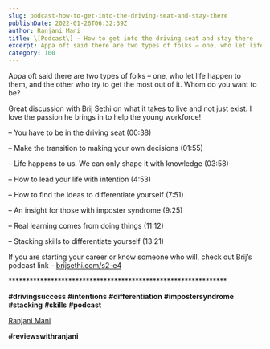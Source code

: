 ```yaml
---
slug: podcast-how-to-get-into-the-driving-seat-and-stay-there
publishDate: 2022-01-26T06:32:39Z
author: Ranjani Mani
title: \[Podcast\] – How to get into the driving seat and stay there 
excerpt: Appa oft said there are two types of folks – one, who let life happen to them, and the other who try to get the most out of it. Whom do you want to be? Great discussion with Brij Sethi on what it takes to live and not just exist. I love the passion he  ... 
category: 100
---
```


Appa oft said there are two types of folks – one, who let life happen to them, and the other who try to get the most out of it. Whom do you want to be?

Great discussion with [Brij Sethi](https://www.linkedin.com/feed/#) on what it takes to live and not just exist. I love the passion he brings in to help the young workforce!

– You have to be in the driving seat (00:38)

– Make the transition to making your own decisions (01:55)

– Life happens to us. We can only shape it with knowledge (03:58)

– How to lead your life with intention (4:53)

– How to find the ideas to differentiate yourself (7:51)

– An insight for those with imposter syndrome (9:25)

– Real learning comes from doing things (11:12)

– Stacking skills to differentiate yourself (13:21)

If you are starting your career or know someone who will, check out Brij’s podcast link – [brijsethi.com/s2-e4](http://brijsethi.com/s2-e4) 

\*\*\*\*\*\*\*\*\*\*\*\*\*\*\*\*\*\*\*\*\*\*\*\*\*\*\*\*\*\*\*\*\*\*\*\*\*\*\*\*\*\*\*\*\*\*\*\*\*\*\*\*\*\*\*\*\*\*\*\*\*\*

**#drivingsuccess** **#intentions** **#differentiation** **#impostersyndrome** **#stacking** **#skills** **#podcast**

[Ranjani Mani](https://www.linkedin.com/feed/#)

**#reviewswithranjani**